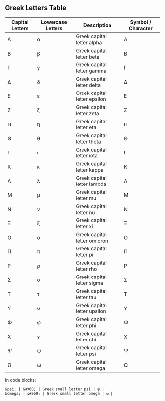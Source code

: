 Greek Letters Table
-----
| Capital Letters | Lowercase Letters | Description | Symbol / Character |                                                                 
| -- | -- | -- | -- |                                                                                                   
| &Alpha; | &alpha; | Greek capital letter alpha | Α |                                                                   
| &Beta; | &beta; | Greek capital letter beta | Β |                                                                     
| &Gamma; | &gamma; | Greek capital letter gamma | Γ |                                                                   
| &Delta; | &delta; | Greek capital letter delta | Δ |                                                                   
| &Epsilon; | &epsilon; | Greek capital letter epsilon | Ε |                                                               
| &Zeta; | &zeta; | Greek capital letter zeta | Ζ |                                                                     
| &Eta; | &eta; | Greek capital letter eta | Η |                                                                       
| &Theta; | &theta; | Greek capital letter theta | Θ |                                                                   
| &Iota; | &iota; | Greek capital letter iota | Ι |                                                                     
| &Kappa; | &kappa; | Greek capital letter kappa | Κ |                                                                   
| &Lambda; | &lambda; | Greek capital letter lambda | Λ |                                                                 
| &Mu; | &mu; | Greek capital letter mu | Μ |                                                                         
| &Nu; | &nu; | Greek capital letter nu | Ν |                                                                         
| &Xi; | &xi; | Greek capital letter xi | Ξ |                                                                         
| &Omicron; | &omicron; | Greek capital letter omicron | Ο |                                                               
| &Pi; | &pi; | Greek capital letter pi | Π |                                                                         
| &Rho; | &rho; | Greek capital letter rho | Ρ |                                                                       
| &Sigma; | &sigma; | Greek capital letter sigma | Σ |                                                                   
| &Tau; | &tau; | Greek capital letter tau | Τ |                                                                       
| &Upsilon; | &upsilon; | Greek capital letter upsilon | Υ |                                                               
| &Phi; | &phi; | Greek capital letter phi | Φ |                                                                       
| &Chi; | &chi; | Greek capital letter chi | Χ |                                                                       
| &Psi; | &psi; | Greek capital letter psi | Ψ |                                                                       
| &Omega; | &omega; | Greek capital letter omega | Ω |                                                                         



In code blocks:

    &psi; | &#968; | Greek small letter psi | ψ |                                                                         
    &omega; | &#969; | Greek small letter omega | ω |
